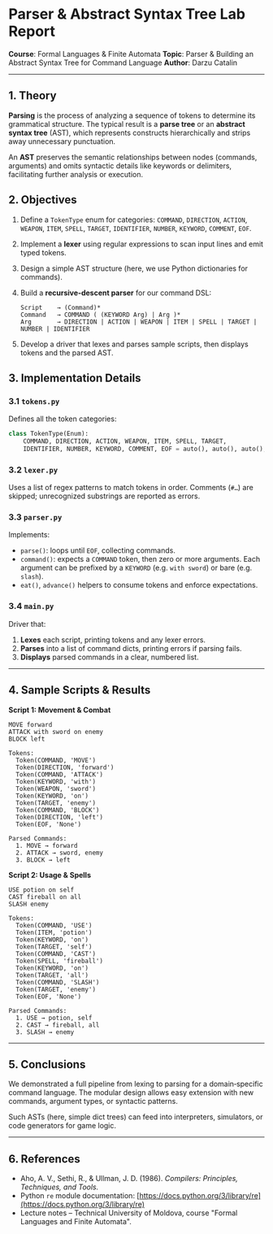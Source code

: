 # Parser & Abstract Syntax Tree Lab Report

**Course**: Formal Languages & Finite Automata
**Topic**: Parser & Building an Abstract Syntax Tree for Command Language
**Author**: Darzu Catalin

---

## 1. Theory

**Parsing** is the process of analyzing a sequence of tokens to determine its grammatical structure. The typical result is a **parse tree** or an **abstract syntax tree** (AST), which represents constructs hierarchically and strips away unnecessary punctuation.

An **AST** preserves the semantic relationships between nodes (commands, arguments) and omits syntactic details like keywords or delimiters, facilitating further analysis or execution.

## 2. Objectives

1. Define a `TokenType` enum for categories: `COMMAND`, `DIRECTION`, `ACTION`, `WEAPON`, `ITEM`, `SPELL`, `TARGET`, `IDENTIFIER`, `NUMBER`, `KEYWORD`, `COMMENT`, `EOF`.
2. Implement a **lexer** using regular expressions to scan input lines and emit typed tokens.
3. Design a simple AST structure (here, we use Python dictionaries for commands).
4. Build a **recursive‑descent parser** for our command DSL:

   ```bnf
   Script    → (Command)*
   Command   → COMMAND ( (KEYWORD Arg) | Arg )*
   Arg       → DIRECTION | ACTION | WEAPON | ITEM | SPELL | TARGET | NUMBER | IDENTIFIER
   ```
5. Develop a driver that lexes and parses sample scripts, then displays tokens and the parsed AST.

## 3. Implementation Details

### 3.1 `tokens.py`

Defines all the token categories:

```python
class TokenType(Enum):
    COMMAND, DIRECTION, ACTION, WEAPON, ITEM, SPELL, TARGET,
    IDENTIFIER, NUMBER, KEYWORD, COMMENT, EOF = auto(), auto(), auto(), auto(), auto(), auto(), auto(), auto(), auto(), auto(), auto(), auto()
```

### 3.2 `lexer.py`

Uses a list of regex patterns to match tokens in order. Comments (`#…`) are skipped; unrecognized substrings are reported as errors.

### 3.3 `parser.py`

Implements:

* `parse()`: loops until `EOF`, collecting commands.
* `command()`: expects a `COMMAND` token, then zero or more arguments. Each argument can be prefixed by a `KEYWORD` (e.g. `with sword`) or bare (e.g. `slash`).
* `eat()`, `advance()` helpers to consume tokens and enforce expectations.

### 3.4 `main.py`

Driver that:

1. **Lexes** each script, printing tokens and any lexer errors.
2. **Parses** into a list of command dicts, printing errors if parsing fails.
3. **Displays** parsed commands in a clear, numbered list.

---

## 4. Sample Scripts & Results

**Script 1: Movement & Combat**

```text
MOVE forward
ATTACK with sword on enemy
BLOCK left
```

```
Tokens:
  Token(COMMAND, 'MOVE')
  Token(DIRECTION, 'forward')
  Token(COMMAND, 'ATTACK')
  Token(KEYWORD, 'with')
  Token(WEAPON, 'sword')
  Token(KEYWORD, 'on')
  Token(TARGET, 'enemy')
  Token(COMMAND, 'BLOCK')
  Token(DIRECTION, 'left')
  Token(EOF, 'None')

Parsed Commands:
  1. MOVE → forward
  2. ATTACK → sword, enemy
  3. BLOCK → left
```

**Script 2: Usage & Spells**

```text
USE potion on self
CAST fireball on all
SLASH enemy
```

```
Tokens:
  Token(COMMAND, 'USE')
  Token(ITEM, 'potion')
  Token(KEYWORD, 'on')
  Token(TARGET, 'self')
  Token(COMMAND, 'CAST')
  Token(SPELL, 'fireball')
  Token(KEYWORD, 'on')
  Token(TARGET, 'all')
  Token(COMMAND, 'SLASH')
  Token(TARGET, 'enemy')
  Token(EOF, 'None')

Parsed Commands:
  1. USE → potion, self
  2. CAST → fireball, all
  3. SLASH → enemy
```

---

## 5. Conclusions

We demonstrated a full pipeline from lexing to parsing for a domain‑specific command language. The modular design allows easy extension with new commands, argument types, or syntactic patterns.

Such ASTs (here, simple dict trees) can feed into interpreters, simulators, or code generators for game logic.

---

## 6. References

* Aho, A. V., Sethi, R., & Ullman, J. D. (1986). *Compilers: Principles, Techniques, and Tools.*
* Python `re` module documentation: [https://docs.python.org/3/library/re](https://docs.python.org/3/library/re)
* Lecture notes – Technical University of Moldova, course "Formal Languages and Finite Automata".
